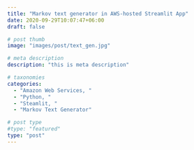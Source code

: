 ```yaml
---
title: "Markov text generator in AWS-hosted Streamlit App"
date: 2020-09-29T10:07:47+06:00
draft: false

# post thumb
image: "images/post/text_gen.jpg"

# meta description
description: "this is meta description"

# taxonomies
categories:
  - "Amazon Web Services, "
  - "Python, "
  - "Steamlit, "
  - "Markov Text Generator"

# post type
#type: "featured"
type: "post"
---
```



